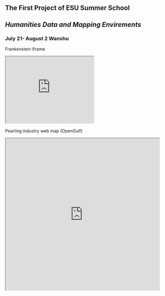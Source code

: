 ## The First Project of ESU Summer School

## *Humanities Data and Mapping Envirements*

### July 21- August 2   Wanshu


Frankenstein iframe

<iframe style='width: 289px; height: 220px;' 
src='https://voyant-tools.org/tool/Cirrus/?corpus=frank'></iframe>

Pearling industry web map (OpenGulf)



<iframe src="https://opengulf.github.io/webapps/Pearlprotection/index.html#6/28.516/52.077" width="100%" height="500"></iframe>
